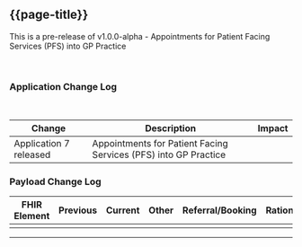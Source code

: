 

## {{page-title}}


This is a pre-release of v1.0.0-alpha - Appointments for Patient Facing Services (PFS) into GP Practice

<br>


### Application Change Log

<br>

| Change                                    | Description                                     | Impact                                                                  | 
|-------------------------------------------|-------------------------------------------------|-------------------------------------------------------------------------|
| Application 7 released                    | Appointments for Patient Facing Services (PFS) into GP Practice|                                                                         |

### Payload Change Log


| FHIR Element                                         | Previous | Current    | Other   | Referral/Booking | Rationale                                                                                       |  Impact  |
|------------------------------------------------------|----------|------------|---------|------------------|-------------------------------------------------------------------------------------------------|----------|
|                                                      |          |            |         |                  |                                                                                                 |          |


<hr>
<br>

